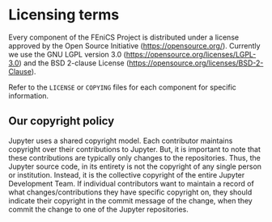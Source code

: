 # Licensing terms

Every component of the FEniCS Project is distributed under a license
approved by the Open Source Initiative
(https://opensource.org/). Currently we use the GNU LGPL version 3.0
(https://opensource.org/licenses/LGPL-3.0) and the BSD 2-clause
License (https://opensource.org/licenses/BSD-2-Clause).

Refer to the `LICENSE` or `COPYING` files for each component for
specific information.

## Our copyright policy

Jupyter uses a shared copyright model. Each contributor maintains
copyright over their contributions to Jupyter. But, it is important to
note that these contributions are typically only changes to the
repositories. Thus, the Jupyter source code, in its entirety is not
the copyright of any single person or institution.  Instead, it is the
collective copyright of the entire Jupyter Development Team.  If
individual contributors want to maintain a record of what
changes/contributions they have specific copyright on, they should
indicate their copyright in the commit message of the change, when
they commit the change to one of the Jupyter repositories.
